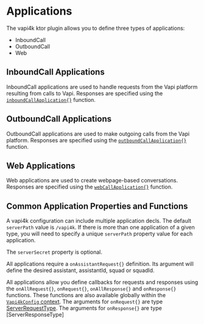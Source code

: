 # Applications

The vapi4k ktor plugin allows you to define three types of applications:

* InboundCall
* OutboundCall
* Web

## InboundCall Applications

InboundCall applications are used to handle requests from the Vapi platform resulting from calls to Vapi.
Responses are specified using the [`inboundCallApplication{}`](%core_url%.vapi4k/-inbound-call-application/index.html)
function.

<chapter title="InboundCall Application Ktor Config" id="inboundApp" collapsible="false">
<code-block lang="kotlin" src="src/main/kotlin/applications/IncomingCall.kt" include-symbol="module"/>
</chapter>

## OutboundCall Applications

OutboundCall applications are used to make outgoing calls from the Vapi platform.
Responses are specified using the [`outboundCallApplication{}`](%core_url%.vapi4k/-outbound-call-application/index.html)
function.

<chapter title="OutboundCall Application Ktor Config" id="outboundApp" collapsible="false">
<code-block lang="kotlin" src="src/main/kotlin/applications/OutgoingCall.kt" include-symbol="module"/>
</chapter>

## Web Applications

Web applications are used to create webpage-based conversations.
Responses are specified using the [`webCallApplication{}`](%core_url%.vapi4k/-web-application/index.html) function.

<chapter title="Web Application Ktor Config" id="webAppKtor" collapsible="false">
<code-block lang="kotlin" src="src/main/kotlin/applications/WebCall.kt" include-symbol="module"/>
</chapter>

## Common Application Properties and Functions

A vapi4k configuration can include multiple application decls. The default `serverPath` value is `/vapi4k`.
If there is more than one application of a given type, you will need to specify a unique `serverPath` property value
for each application.

The `serverSecret` property is optional.

All applications require a `onAssistantRequest{}` definition. Its argument will define
the desired assistant, assistantId, squad or squadId.

All applications allow you define callbacks for requests and responses using the `onAllRequest{}`,
`onRequest{}`, `onAllResponse{}` and `onResponse{}` functions. These functions are also available globally
within the [`Vapi4kConfig` context](%core_url%.vapi4k/-vapi4k-config/index.html).
The arguments for `onRequest{}` are type [ServerRequestType](%utils_url%.vapi4k/-server-request-type/index.html).
The arguments for `onResponse{}` are type [ServerResponseType]
